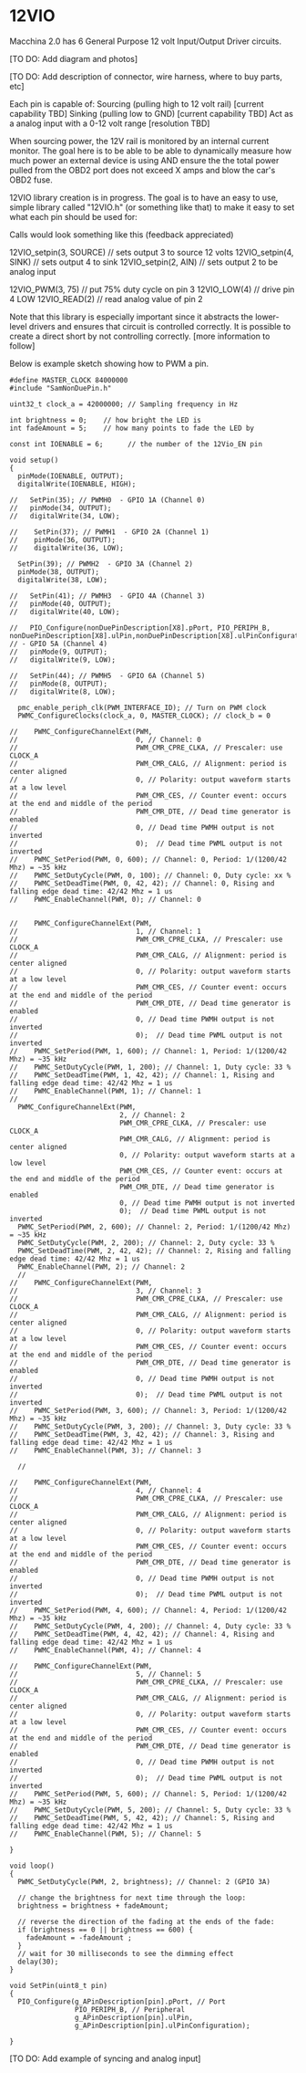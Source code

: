 12VIO
=====

Macchina 2.0 has 6 General Purpose 12 volt Input/Output Driver circuits.

\[TO DO: Add diagram and photos\]

\[TO DO: Add description of connector, wire harness, where to buy parts, etc\]

Each pin is capable of:
Sourcing (pulling high to 12 volt rail) \[current capability TBD\]
Sinking (pulling low to GND) \[current capability TBD\]
Act as a analog input with a 0-12 volt range \[resolution TBD\]

When sourcing power, the 12V rail is monitored by an internal current monitor. The goal here is to be able to be able to dynamically measure how much power an external device is using AND ensure the the total power pulled from the OBD2 port does not exceed X amps and blow the car's OBD2 fuse.

12VIO library creation is in progress. The goal is to have an easy to use, simple library called "12VIO.h" (or something like that) to make it easy to set what each pin should be used for:

Calls would look something like this (feedback appreciated)

12VIO\_setpin(3, SOURCE) // sets output 3 to source 12 volts
12VIO\_setpin(4, SINK) // sets output 4 to sink
12VIO\_setpin(2, AIN) // sets output 2 to be analog input

12VIO\_PWM(3, 75) // put 75% duty cycle on pin 3
12VIO\_LOW(4) // drive pin 4 LOW
12VIO\_READ(2) // read analog value of pin 2

Note that this library is especially important since it abstracts the lower-level drivers and ensures that circuit is controlled correctly. It is possible to create a direct short by not controlling correctly. \[more information to follow\]

Below is example sketch showing how to PWM a pin.

```
#define MASTER_CLOCK 84000000
#include "SamNonDuePin.h"

uint32_t clock_a = 42000000; // Sampling frequency in Hz

int brightness = 0;    // how bright the LED is
int fadeAmount = 5;    // how many points to fade the LED by

const int IOENABLE = 6;      // the number of the 12Vio_EN pin

void setup()
{
  pinMode(IOENABLE, OUTPUT);
  digitalWrite(IOENABLE, HIGH);

//   SetPin(35); // PWMH0  - GPIO 1A (Channel 0)
//   pinMode(34, OUTPUT);
//   digitalWrite(34, LOW);

//    SetPin(37); // PWMH1  - GPIO 2A (Channel 1)
//    pinMode(36, OUTPUT);
//    digitalWrite(36, LOW);

  SetPin(39); // PWMH2  - GPIO 3A (Channel 2) 
  pinMode(38, OUTPUT);
  digitalWrite(38, LOW);

//   SetPin(41); // PWMH3  - GPIO 4A (Channel 3)
//   pinMode(40, OUTPUT);
//   digitalWrite(40, LOW);

//   PIO_Configure(nonDuePinDescription[X8].pPort, PIO_PERIPH_B, nonDuePinDescription[X8].ulPin,nonDuePinDescription[X8].ulPinConfiguration); // - GPIO 5A (Channel 4)
//   pinMode(9, OUTPUT);
//   digitalWrite(9, LOW);

//   SetPin(44); // PWMH5  - GPIO 6A (Channel 5)
//   pinMode(8, OUTPUT);
//   digitalWrite(8, LOW);

  pmc_enable_periph_clk(PWM_INTERFACE_ID); // Turn on PWM clock
  PWMC_ConfigureClocks(clock_a, 0, MASTER_CLOCK); // clock_b = 0

//    PWMC_ConfigureChannelExt(PWM,
//                             0, // Channel: 0
//                             PWM_CMR_CPRE_CLKA, // Prescaler: use CLOCK_A
//                             PWM_CMR_CALG, // Alignment: period is center aligned
//                             0, // Polarity: output waveform starts at a low level
//                             PWM_CMR_CES, // Counter event: occurs at the end and middle of the period
//                             PWM_CMR_DTE, // Dead time generator is enabled
//                             0, // Dead time PWMH output is not inverted
//                             0);  // Dead time PWML output is not inverted
//    PWMC_SetPeriod(PWM, 0, 600); // Channel: 0, Period: 1/(1200/42 Mhz) = ~35 kHz
//    PWMC_SetDutyCycle(PWM, 0, 100); // Channel: 0, Duty cycle: xx %
//    PWMC_SetDeadTime(PWM, 0, 42, 42); // Channel: 0, Rising and falling edge dead time: 42/42 Mhz = 1 us
//    PWMC_EnableChannel(PWM, 0); // Channel: 0


//    PWMC_ConfigureChannelExt(PWM,
//                             1, // Channel: 1
//                             PWM_CMR_CPRE_CLKA, // Prescaler: use CLOCK_A
//                             PWM_CMR_CALG, // Alignment: period is center aligned
//                             0, // Polarity: output waveform starts at a low level
//                             PWM_CMR_CES, // Counter event: occurs at the end and middle of the period
//                             PWM_CMR_DTE, // Dead time generator is enabled
//                             0, // Dead time PWMH output is not inverted
//                             0);  // Dead time PWML output is not inverted
//    PWMC_SetPeriod(PWM, 1, 600); // Channel: 1, Period: 1/(1200/42 Mhz) = ~35 kHz
//    PWMC_SetDutyCycle(PWM, 1, 200); // Channel: 1, Duty cycle: 33 %
//    PWMC_SetDeadTime(PWM, 1, 42, 42); // Channel: 1, Rising and falling edge dead time: 42/42 Mhz = 1 us
//    PWMC_EnableChannel(PWM, 1); // Channel: 1
//
  PWMC_ConfigureChannelExt(PWM,
                           2, // Channel: 2
                           PWM_CMR_CPRE_CLKA, // Prescaler: use CLOCK_A
                           PWM_CMR_CALG, // Alignment: period is center aligned
                           0, // Polarity: output waveform starts at a low level
                           PWM_CMR_CES, // Counter event: occurs at the end and middle of the period
                           PWM_CMR_DTE, // Dead time generator is enabled
                           0, // Dead time PWMH output is not inverted
                           0);  // Dead time PWML output is not inverted
  PWMC_SetPeriod(PWM, 2, 600); // Channel: 2, Period: 1/(1200/42 Mhz) = ~35 kHz
  PWMC_SetDutyCycle(PWM, 2, 200); // Channel: 2, Duty cycle: 33 %
  PWMC_SetDeadTime(PWM, 2, 42, 42); // Channel: 2, Rising and falling edge dead time: 42/42 Mhz = 1 us
  PWMC_EnableChannel(PWM, 2); // Channel: 2
  //
//    PWMC_ConfigureChannelExt(PWM,
//                             3, // Channel: 3
//                             PWM_CMR_CPRE_CLKA, // Prescaler: use CLOCK_A
//                             PWM_CMR_CALG, // Alignment: period is center aligned
//                             0, // Polarity: output waveform starts at a low level
//                             PWM_CMR_CES, // Counter event: occurs at the end and middle of the period
//                             PWM_CMR_DTE, // Dead time generator is enabled
//                             0, // Dead time PWMH output is not inverted
//                             0);  // Dead time PWML output is not inverted
//    PWMC_SetPeriod(PWM, 3, 600); // Channel: 3, Period: 1/(1200/42 Mhz) = ~35 kHz
//    PWMC_SetDutyCycle(PWM, 3, 200); // Channel: 3, Duty cycle: 33 %
//    PWMC_SetDeadTime(PWM, 3, 42, 42); // Channel: 3, Rising and falling edge dead time: 42/42 Mhz = 1 us
//    PWMC_EnableChannel(PWM, 3); // Channel: 3

  //
  
//    PWMC_ConfigureChannelExt(PWM,
//                             4, // Channel: 4
//                             PWM_CMR_CPRE_CLKA, // Prescaler: use CLOCK_A
//                             PWM_CMR_CALG, // Alignment: period is center aligned
//                             0, // Polarity: output waveform starts at a low level
//                             PWM_CMR_CES, // Counter event: occurs at the end and middle of the period
//                             PWM_CMR_DTE, // Dead time generator is enabled
//                             0, // Dead time PWMH output is not inverted
//                             0);  // Dead time PWML output is not inverted
//    PWMC_SetPeriod(PWM, 4, 600); // Channel: 4, Period: 1/(1200/42 Mhz) = ~35 kHz
//    PWMC_SetDutyCycle(PWM, 4, 200); // Channel: 4, Duty cycle: 33 %
//    PWMC_SetDeadTime(PWM, 4, 42, 42); // Channel: 4, Rising and falling edge dead time: 42/42 Mhz = 1 us
//    PWMC_EnableChannel(PWM, 4); // Channel: 4

//    PWMC_ConfigureChannelExt(PWM,
//                             5, // Channel: 5
//                             PWM_CMR_CPRE_CLKA, // Prescaler: use CLOCK_A
//                             PWM_CMR_CALG, // Alignment: period is center aligned
//                             0, // Polarity: output waveform starts at a low level
//                             PWM_CMR_CES, // Counter event: occurs at the end and middle of the period
//                             PWM_CMR_DTE, // Dead time generator is enabled
//                             0, // Dead time PWMH output is not inverted
//                             0);  // Dead time PWML output is not inverted
//    PWMC_SetPeriod(PWM, 5, 600); // Channel: 5, Period: 1/(1200/42 Mhz) = ~35 kHz
//    PWMC_SetDutyCycle(PWM, 5, 200); // Channel: 5, Duty cycle: 33 %
//    PWMC_SetDeadTime(PWM, 5, 42, 42); // Channel: 5, Rising and falling edge dead time: 42/42 Mhz = 1 us
//    PWMC_EnableChannel(PWM, 5); // Channel: 5

}

void loop()
{
  PWMC_SetDutyCycle(PWM, 2, brightness); // Channel: 2 (GPIO 3A)
  
  // change the brightness for next time through the loop:
  brightness = brightness + fadeAmount;

  // reverse the direction of the fading at the ends of the fade:
  if (brightness == 0 || brightness == 600) {
    fadeAmount = -fadeAmount ;
  }
  // wait for 30 milliseconds to see the dimming effect
  delay(30);
}

void SetPin(uint8_t pin)
{
  PIO_Configure(g_APinDescription[pin].pPort, // Port
                PIO_PERIPH_B, // Peripheral
                g_APinDescription[pin].ulPin,
                g_APinDescription[pin].ulPinConfiguration);

}
```

\[TO DO: Add example of syncing and analog input\]
